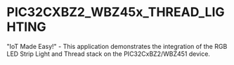 # PIC32CXBZ2_WBZ45x_THREAD_LIGHTING
"IoT Made Easy!" - This application demonstrates the integration of the RGB LED Strip Light and Thread stack on the PIC32CxBZ2/WBZ451 device.
